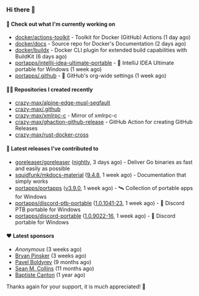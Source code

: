 ### Hi there 👋

#### 👷 Check out what I'm currently working on

- [docker/actions-toolkit](https://github.com/docker/actions-toolkit) - Toolkit for Docker (GitHub) Actions (1 day ago)
- [docker/docs](https://github.com/docker/docs) - Source repo for Docker&#39;s Documentation (2 days ago)
- [docker/buildx](https://github.com/docker/buildx) - Docker CLI plugin for extended build capabilities with BuildKit (6 days ago)
- [portapps/intellij-idea-ultimate-portable](https://github.com/portapps/intellij-idea-ultimate-portable) - 🚀 IntelliJ IDEA Ultimate portable for Windows  (1 week ago)
- [portapps/.github](https://github.com/portapps/.github) - 🐙 GitHub&#39;s org-wide settings (1 week ago)

#### 👨‍💻 Repositories I created recently

- [crazy-max/alpine-edge-musl-segfault](https://github.com/crazy-max/alpine-edge-musl-segfault)
- [crazy-max/.github](https://github.com/crazy-max/.github)
- [crazy-max/xmlrpc-c](https://github.com/crazy-max/xmlrpc-c) - Mirror of xmlrpc-c
- [crazy-max/ghaction-github-release](https://github.com/crazy-max/ghaction-github-release) - GitHub Action for creating GitHub Releases
- [crazy-max/rust-docker-cross](https://github.com/crazy-max/rust-docker-cross)

#### 🚀 Latest releases I've contributed to

- [goreleaser/goreleaser](https://github.com/goreleaser/goreleaser) ([nightly](https://github.com/goreleaser/goreleaser/releases/tag/nightly), 3 days ago) - Deliver Go binaries as fast and easily as possible
- [squidfunk/mkdocs-material](https://github.com/squidfunk/mkdocs-material) ([9.4.8](https://github.com/squidfunk/mkdocs-material/releases/tag/9.4.8), 1 week ago) - Documentation that simply works
- [portapps/portapps](https://github.com/portapps/portapps) ([v3.9.0](https://github.com/portapps/portapps/releases/tag/v3.9.0), 1 week ago) - 🛰 Collection of portable apps for Windows
- [portapps/discord-ptb-portable](https://github.com/portapps/discord-ptb-portable) ([1.0.1041-23](https://github.com/portapps/discord-ptb-portable/releases/tag/1.0.1041-23), 1 week ago) - 🚀 Discord PTB portable for Windows
- [portapps/discord-portable](https://github.com/portapps/discord-portable) ([1.0.9022-16](https://github.com/portapps/discord-portable/releases/tag/1.0.9022-16), 1 week ago) - 🚀 Discord portable for Windows

#### ❤️ Latest sponsors
- _Anonymous_ (3 weeks ago)
- [Bryan Pinsker](https://github.com/BryanPinsker) (3 weeks ago)
- [Pavel Boldyrev](https://github.com/bpg) (9 months ago)
- [Sean M. Collins](https://github.com/sc68cal) (11 months ago)
- [Baptiste Canton](https://github.com/batmac) (1 year ago)

Thanks again for your support, it is much appreciated! 🙏
